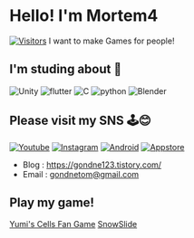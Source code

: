 # Hello! I'm Mortem4
[![Visitors](https://hits.seeyoufarm.com/api/count/incr/badge.svg?url=https%3A%2F%2Fgithub.com%2Fgondnetom&count_bg=%2379C83D&title_bg=%23555555&icon=&icon_color=%23E7E7E7&title=hits&edge_flat=false)](https://hits.seeyoufarm.com)
I want to make Games for people!

## I'm studing about 📖
![Unity](https://img.shields.io/badge/Unity-black?style=flat-square&logo=unity)
![flutter](https://img.shields.io/badge/flutter-blue?style=flat-square&logo=flutter)
![C](https://img.shields.io/badge/C-blue?style=flat-square&logo=C)
![python](https://img.shields.io/badge/Python-yellow?style=flat-square&logo=python)
![Blender](https://img.shields.io/badge/Blender-grey?style=flat-square&logo=blender)

## Please visit my SNS 🕹️😊
[![Youtube](https://img.shields.io/badge/Youtube-red?style=flat-square&logo=youtube)](https://www.youtube.com/channel/UCiAvWOIglL1zUoAKTn350IQ)
[![Instagram](https://img.shields.io/badge/Instagram-pink?style=flat-square&logo=Instagram)](https://www.instagram.com/mortem4_stu/)
[![Android](https://img.shields.io/badge/PlayStore-white?style=flat-square&logo=Android)](https://play.google.com/store/apps/developer?id=Mortem4+Progm.)
[![Appstore](https://img.shields.io/badge/Appstore-white?style=flat-square&logo=Appstore)](https://apps.apple.com/us/developer/jungseo-lee/id1557008372)

- Blog : https://gondne123.tistory.com/
- Email : gondnetom@gmail.com

## Play my game!
[Yumi's Cells Fan Game](https://gondnetom.github.io/YumiFan_Game/)
[SnowSlide](https://play.google.com/store/apps/details?id=com.gondnetom.SnowSlide)
